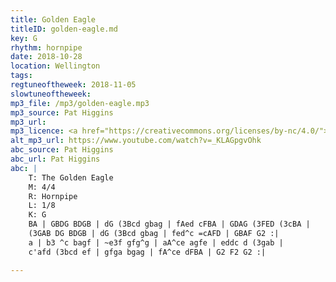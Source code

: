 ```yaml
---
title: Golden Eagle
titleID: golden-eagle.md
key: G
rhythm: hornpipe
date: 2018-10-28
location: Wellington
tags:
regtuneoftheweek: 2018-11-05
slowtuneoftheweek:
mp3_file: /mp3/golden-eagle.mp3
mp3_source: Pat Higgins
mp3_url:
mp3_licence: <a href="https://creativecommons.org/licenses/by-nc/4.0/">CC-BY-NC-4.0</a>
alt_mp3_url: https://www.youtube.com/watch?v=_KLAGpgvOhk
abc_source: Pat Higgins
abc_url: Pat Higgins
abc: |
    T: The Golden Eagle
    M: 4/4
    R: Hornpipe
    L: 1/8
    K: G
    BA | GBDG BDGB | dG (3Bcd gbag | fAed cFBA | GDAG (3FED (3cBA |
    (3GAB DG BDGB | dG (3Bcd gbag | fed^c =cAFD | GBAF G2 :|
    a | b3 ^c bagf | ~e3f gfg^g | aA^ce agfe | eddc d (3gab |
    c'afd (3bcd ef | gfga bgag | fA^ce dFBA | G2 F2 G2 :|

---
```

